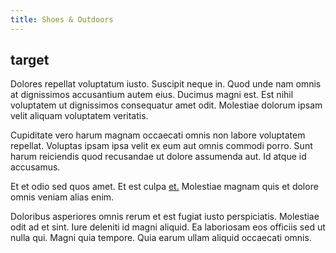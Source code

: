 ```yaml
---
title: Shoes & Outdoors
---
```


## target

Dolores repellat voluptatum iusto. Suscipit neque in. Quod unde nam omnis at dignissimos accusantium autem eius. Ducimus magni est. Est nihil voluptatem ut dignissimos consequatur amet odit. Molestiae dolorum ipsam velit aliquam voluptatem veritatis.

Cupiditate vero harum magnam occaecati omnis non labore voluptatem repellat. Voluptas ipsam ipsa velit ex eum aut omnis commodi porro. Sunt harum reiciendis quod recusandae ut dolore assumenda aut. Id atque id accusamus.

Et et odio sed quos amet. Et est culpa [et.](/facere/adipisci/quantifying_tasty_rubber_pants.md) Molestiae magnam quis et dolore omnis veniam alias enim.

Doloribus asperiores omnis rerum et est fugiat iusto perspiciatis. Molestiae odit ad et sint. Iure deleniti id magni aliquid. Ea laboriosam eos officiis sed ut nulla qui. Magni quia tempore. Quia earum ullam aliquid occaecati omnis.
